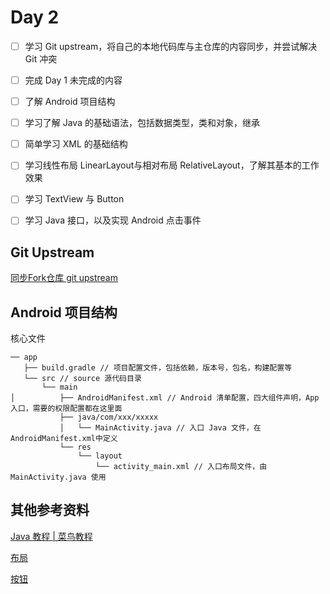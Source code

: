 # Day 2
 
- [ ] 学习 Git upstream，将自己的本地代码库与主仓库的内容同步，并尝试解决 Git 冲突
- [ ] 完成 Day 1 未完成的内容
- [ ] 了解 Android 项目结构
- [ ] 学习了解 Java 的基础语法，包括数据类型，类和对象，继承
- [ ] 简单学习 XML 的基础结构
- [ ] 学习线性布局 LinearLayout与相对布局 RelativeLayout，了解其基本的工作效果
- [ ] 学习 TextView 与 Button
- [ ] 学习 Java 接口，以及实现 Android 点击事件 


## Git Upstream
[同步Fork仓库 git upstream](https://www.jianshu.com/p/7f6598253a2b)

## Android 项目结构

核心文件

```
── app
   ├── build.gradle // 项目配置文件，包括依赖，版本号，包名，构建配置等
   └── src // source 源代码目录
       └── main
│          ├── AndroidManifest.xml // Android 清单配置，四大组件声明，App入口，需要的权限配置都在这里面
           ├── java/com/xxx/xxxxx
           │   └── MainActivity.java // 入口 Java 文件，在AndroidManifest.xml中定义
           └── res
               └── layout
                   └── activity_main.xml // 入口布局文件，由 MainActivity.java 使用
```

## 其他参考资料
[Java 教程 | 菜鸟教程](https://www.runoob.com/java/java-tutorial.html)

[布局](https://developer.android.google.cn/guide/topics/ui/declaring-layout?hl=zh-cn)

[按钮](https://developer.android.google.cn/guide/topics/ui/controls/button?hl=zh-cn)